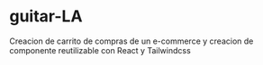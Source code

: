 # guitar-LA
Creacion de carrito de compras de un e-commerce y creacion de componente reutilizable con React y Tailwindcss
